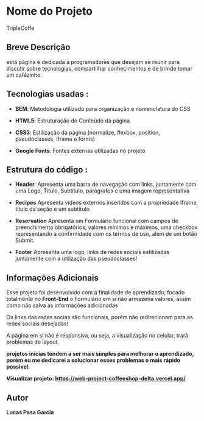 # Nome do Projeto

TripleCoffe

## Breve Descrição

está página é dedicada a programadores que desejam se reunir para discutir sobre tecnologias, compartilhar conhecimentos e de brinde tomar um cafézinho.

## Tecnologias usadas :

- **BEM**: Metodologia utilizado para organização e nomenclatura do CSS

- **HTML5**: Estruturação do Conteúdo da página

- **CSS3**: Estilização da página (normalize, flexbox, position, pseudoclasses, Iframe e forms)

- **Google Fonts**: Fontes externas utilizadas no projeto

## Estrutura do código :

- **Header**: Apresenta uma barra de navegação com links, juntamente com uma Logo, Título, Subtítulo, parágrafos e uma imagem representativa

- **Recipes** Apresenta videos externos inseridos com a propriedade Iframe, título da seção e um subtítulo

- **Reservation** Apresenta um Formulário funcional com campos de preenchimento obrigatórios, valores mínimos e máximos, uma checkbox representando a confirmidade com os termos de uso, além de um botão Submit.

- **Footer** Apresenta uma logo, links de redes sociais estilizadas juntamente com a utilização das pseudoclasses!

## Informações Adicionais

Esse projeto foi desenvolvido com a finalidade de aprendizado, focado totalmente no **Front-End** o Formulário em sí não armazena valores, assim como não salva as informações adicionadas

Os links das redes socias são funcionais, porém não redirecionam para as redes sociais desejadas!

A página em sí não é responsiva, ou seja, a visualização no celular, trará problemas de layout.

**projetos inicias tendem a ser mais simples para melhorar o aprendizado, porém eu me dedicarei a solucionar esses problemas o mais rápido possivel.**

**Visualizar projeto: https://web-project-coffeeshop-delta.vercel.app/**

## Autor

**Lucas Pasa Garcia**
